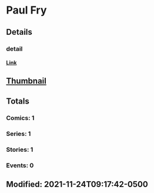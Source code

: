 # Paul  Fry 
## Details
### detail
#### [Link](http://marvel.com/comics/creators/14325/paul_fry?utm_campaign=apiRef&utm_source=225578a89fc76f3d20fbffda5d17a88d)
## [Thumbnail](http://i.annihil.us/u/prod/marvel/i/mg/b/40/image_not_available.jpg)
## Totals
### Comics: 1
### Series: 1
### Stories: 1
### Events: 0
## Modified: 2021-11-24T09:17:42-0500